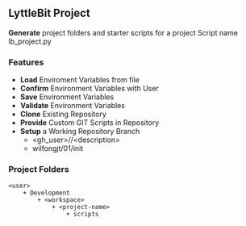 ## LyttleBit Project
__Generate__ project folders and starter scripts for a project
     Script name lb_project.py
### Features
* __Load__ Enviroment Variables from file
* __Confirm__ Environment Variables with User
* __Save__ Environment Variables
* __Validate__ Environment Variables
* __Clone__ Existing Repository
* __Provide__ Custom GIT Scripts in Repository
* __Setup__ a Working Repository Branch
    * <gh_user>/<issue-number>/\<description>
    * wilfongjt/01/init
### Project Folders
```
<user>
    + Development
        + <workspace>
            + <project-name>
                + scripts
```
